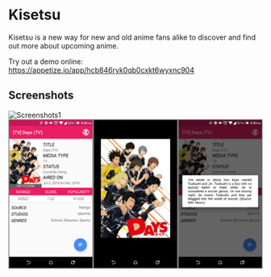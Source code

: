 Kisetsu
=======

Kisetsu is a new way for new and old anime fans alike to discover and find out more about upcoming anime. 

<Feature Graphic>

Try out a demo online: https://appetize.io/app/hcb846ryk0qb0cxkt6wyxnc904

Screenshots
-----------
![Screenshots1](https://raw.githubusercontent.com/andynaguyen/Kisetsu/master/Screenshots/screenshots1.png?token=AG6Oleph1Ypkn0RN4TDP3wsMeuWASItSks5XqXlgwA%3D%3D)
![Screenshots2](https://raw.githubusercontent.com/andynaguyen/Kisetsu/master/Screenshots/screenshots2.png?token=AG6OlWiUwoxj3K0UO8xMZM-TVSRiT9pUks5XqXmGwA%3D%3D)
